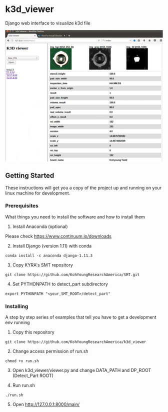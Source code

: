 # k3d_viewer

Django web interface to visualize k3d file

![screen shot](./k3d_viewer_example1.png?raw=true "k3d_viewer screen shot")


## Getting Started

These instructions will get you a copy of the project up and running on your linux machine for development.

### Prerequisites

What things you need to install the software and how to install them
1. Install Anaconda (optional)

Please check https://www.continuum.io/downloads

2. Install Django (version 1.11) with conda

```
conda install -c anaconda django-1.11.3
```

3. Copy KYRA's SMT repository
```
git clone https://github.com/KohYoungResearchAmerica/SMT.git
```

4. Set PYTHONPATH to detect_part subdirectory
```
export PYTHONPATH "<your_SMT_ROOT>/detect_part"
```

### Installing
A step by step series of examples that tell you have to get a development env running

1. Copy this repository
```
git clone https://github.com/KohYoungResearchAmerica/k3d_viewer 
```
2. Change access permission of run.sh

```
chmod +x run.sh
```
3. Open k3d_viewer/viewer.py and change DATA_PATH and DP_ROOT (Detect_Part ROOT)

4. Run run.sh
```
./run.sh
```
5. Open http://127.0.0.1:8000/main/


